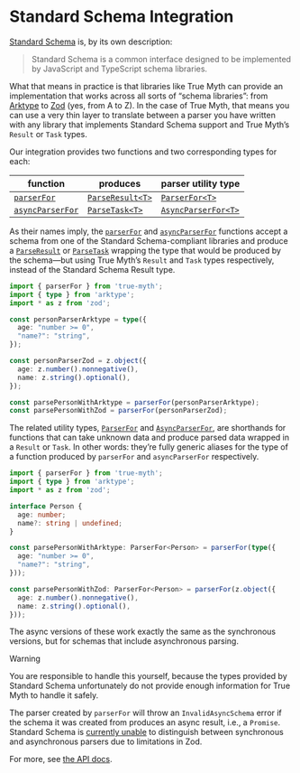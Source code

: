 # Standard Schema Integration

[Standard Schema][ss] is, by its own description:

> Standard Schema is a common interface designed to be implemented by JavaScript and TypeScript schema libraries.

[ss]: https://standardschema.dev

What that means in practice is that libraries like True Myth can provide an implementation that works across all sorts of “schema libraries”: from [Arktype][a] to [Zod][z] (yes, from A to Z). In the case of True Myth, that means you can use a very thin layer to translate between a parser you have written with any library that implements Standard Schema support and True Myth’s `Result` or `Task` types.

[a]: https://arktype.io
[z]: https://zod.dev

Our integration provides two functions and two corresponding types for each:

| function                | produces                | parser utility type         |
| ----------------------- | ----------------------- | --------------------------- |
| [`parserFor`][pF]       | [`ParseResult<T>`][PRT] | [`ParserFor<T>`][PFT]       |
| [`asyncParserFor`][apF] | [`ParseTask<T>`][PTT]   | [`AsyncParserFor<T>`][APFT] |

[pF]: /api/standard-schema/functions/parserFor.html
[aPF]: /api/standard-schema/functions/asyncParserFor.html
[PRT]: /api/standard-schema/type-aliases/ParseResult.html
[PTT]: /api/standard-schema/type-aliases/ParseTask.html
[PFT]: /api/standard-schema/type-aliases/ParserFor.html
[APFT]: /api/standard-schema/type-aliases/AsyncParserFor.html

As their names imply, the [`parserFor`][pF] and [`asyncParserFor`][aPF] functions accept a schema from one of the Standard Schema-compliant libraries and produce a [`ParseResult`][PRT] or [`ParseTask`][PTT] wrapping the type that would be produced by the schema—but using True Myth’s `Result` and `Task` types respectively, instead of the Standard Schema Result type.

```typescript
import { parserFor } from 'true-myth';
import { type } from 'arktype';
import * as z from 'zod';

const personParserArktype = type({
  age: "number >= 0",
  "name?": "string",
});

const personParserZod = z.object({
  age: z.number().nonnegative(),
  name: z.string().optional(),
});

const parsePersonWithArktype = parserFor(personParserArktype);
const parsePersonWithZod = parserFor(personParserZod);
```

The related utility types, [`ParserFor`][PFT] and [`AsyncParserFor`][APFT], are shorthands for functions that can take unknown data and produce parsed data wrapped in a `Result` or `Task`. In other words: they’re fully generic aliases for the type of a function produced by `parserFor` and `asyncParserFor` respectively.

```typescript
import { parserFor } from 'true-myth';
import { type } from 'arktype';
import * as z from 'zod';

interface Person {
  age: number;
  name?: string | undefined;
}

const parsePersonWithArktype: ParserFor<Person> = parserFor(type({
  age: "number >= 0",
  "name?": "string",
}));

const parsePersonWithZod: ParserFor<Person> = parserFor(z.object({
  age: z.number().nonnegative(),
  name: z.string().optional(),
}));
```

The async versions of these work exactly the same as the synchronous versions, but for schemas that include asynchronous parsing.

> [!WARNING]
> You are responsible to handle this yourself, because the types provided by
> Standard Schema unfortunately do not provide enough information for True Myth
> to handle it safely.
>
> The parser created by `parserFor` will throw an `InvalidAsyncSchema` error if
> the schema it was created from produces an async result, i.e., a `Promise`.
> Standard Schema is [currently unable][gh] to distinguish between synchronous
> and asynchronous parsers due to limitations in Zod.
>
> [gh]: https://github.com/standard-schema/standard-schema/issues/22

For more, see [the API docs](/api/standard-schema).
